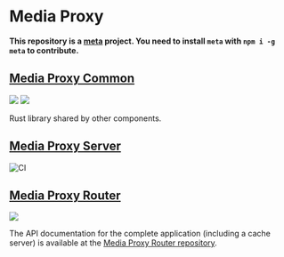 # Media Proxy

**This repository is a [meta](https://github.com/mateodelnorte/meta) project. You need to install `meta` with `npm i -g meta` to contribute.**

## [Media Proxy Common](https://github.com/ThePicoNerd/mediaproxy-common)

![](https://github.com/ThePicoNerd/mediaproxy-common/workflows/Master%20Release/badge.svg) ![](https://img.shields.io/crates/v/mediaproxy-common)

Rust library shared by other components.

## [Media Proxy Server](https://github.com/ThePicoNerd/mediaproxy-server)

![CI](https://github.com/ThePicoNerd/mediaproxy-server/workflows/CI/badge.svg)

## [Media Proxy Router](https://github.com/ThePiconerd/mediaproxy-router)

![](https://github.com/ThePicoNerd/mediaproxy-router/workflows/Master%20Release/badge.svg)

The API documentation for the complete application (including a cache server) is available at the [Media Proxy Router repository](https://github.com/ThePiconerd/mediaproxy-router).
